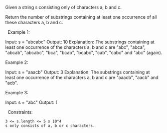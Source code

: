 Given a string s consisting only of characters a, b and c.

Return the number of substrings containing at least one occurrence of all these characters a, b and c.

 
Example 1:

Input: s = "abcabc"
Output: 10
Explanation: The substrings containing at least one occurrence of the characters a, b and c are "abc", "abca", "abcab", "abcabc", "bca", "bcab", "bcabc", "cab", "cabc" and "abc" (again). 


Example 2:

Input: s = "aaacb"
Output: 3
Explanation: The substrings containing at least one occurrence of the characters a, b and c are "aaacb", "aacb" and "acb". 


Example 3:

Input: s = "abc"
Output: 1


 
Constraints:


	3 <= s.length <= 5 x 10^4
	s only consists of a, b or c characters.

